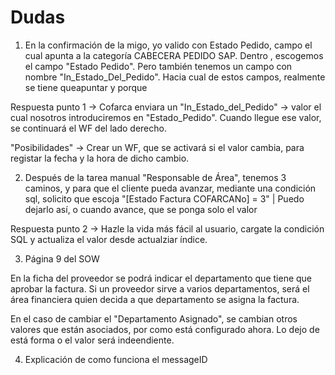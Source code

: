 # Dudas
1. En la confirmación de la migo, yo valido con Estado Pedido, campo el cual apunta a la categoría CABECERA PEDIDO SAP. Dentro , escogemos el campo "Estado Pedido".  Pero también tenemos un campo con nombre "In_Estado_Del_Pedido". Hacia cual de estos campos, realmente se tiene queapuntar y porque

Respuesta punto 1 -> Cofarca enviara un "In_Estado_del_Pedido" -> valor el cual nosotros introduciremos en "Estado_Pedido". 
Cuando llegue ese valor, se continuará el WF del lado derecho.

"Posibilidades" -> Crear un WF, que se activará si el valor cambia, para registar la fecha y la hora de dicho cambio.

2. Después de la tarea manual "Responsable de Área", tenemos 3 caminos, y para que el cliente pueda avanzar, mediante una condición sql, solicito que escoja "[Estado Factura COFARCANo] = 3" | Puedo dejarlo así, o cuando avance, que se ponga solo el valor

Respuesta punto 2 -> Hazle la vida más fácil al usuario, cargate la condición SQL y actualiza el valor desde actualziar índice.


3. Página 9 del SOW

En la ficha del proveedor se podrá indicar el departamento que tiene que aprobar la factura. Si un 
proveedor sirve a varios departamentos, será el área financiera quien decida a que departamento 
se asigna la factura.


  En el caso de cambiar el "Departamento Asignado", se cambian otros valores que están asociados, por como está configurado ahora. Lo dejo de está forma o el valor será indeendiente. 

4. Explicación de como funciona el messageID 

